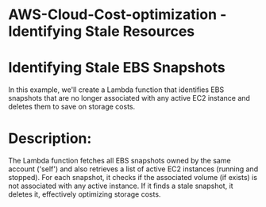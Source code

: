 # AWS-Cloud-Cost-optimization - Identifying Stale Resources
# Identifying Stale EBS Snapshots
In this example, we'll create a Lambda function that identifies EBS snapshots that are no longer associated with any active EC2 instance and deletes them to save on storage costs.
# Description:
The Lambda function fetches all EBS snapshots owned by the same account ('self') and also retrieves a list of active EC2 instances (running and stopped). For each snapshot, it checks if the associated volume (if exists) is not associated with any active instance. If it finds a stale snapshot, it deletes it, effectively optimizing storage costs.
